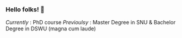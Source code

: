 ### Hello folks! 👋

*Currently* : PhD course
*Previoulsy* : Master Degree in SNU & Bachelor Degree in DSWU (magna cum laude)

